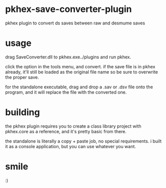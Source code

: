 # pkhex-save-converter-plugin
pkhex plugin to convert ds saves between raw and desmume saves

# usage
drag SaveConverter.dll to pkhex.exe../plugins and run pkhex.

click the option in the tools menu, and convert. if the save file is in pkhex already, it'll still be loaded as the original file name so be sure to overwrite the proper save.

for the standalone executable, drag and drop a .sav or .dsv file onto the program, and it will replace the file with the converted one.

# building
the pkhex plugin requires you to create a class library project with pkhex.core as a reference, and it's pretty basic from there.

the standalone is literally a copy + paste job, no special requirements. i built it as a console application, but you can use whatever you want.

# smile
:)
